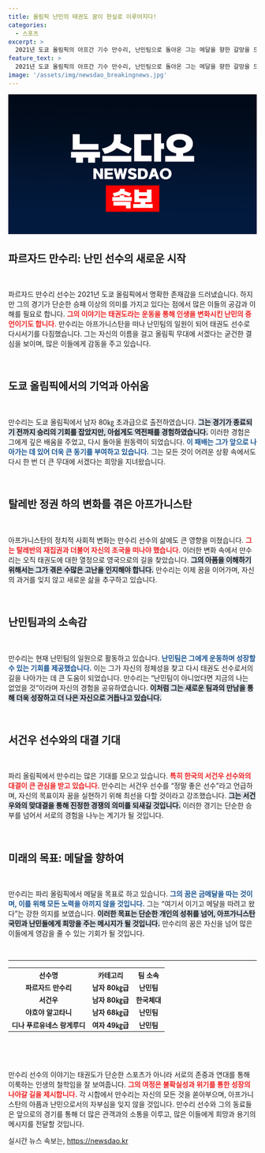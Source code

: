 ```yaml
---
title: 올림픽 난민의 태권도 꿈이 현실로 이루어지다!
categories:
  - 스포츠
excerpt: >
  2021년 도쿄 올림픽의 아프간 기수 만수리, 난민팀으로 돌아온 그는 메달을 향한 갈망을 드러내며 서건우를 쓰러뜨릴 것이라고 포부를 밝혔다. 그의 여정과 꿈을 확인해보세요!
feature_text: >
  2021년 도쿄 올림픽의 아프간 기수 만수리, 난민팀으로 돌아온 그는 메달을 향한 갈망을 드러내며 서건우를 쓰러뜨릴 것이라고 포부를 밝혔다. 그의 여정과 꿈을 확인해보세요!
image: '/assets/img/newsdao_breakingnews.jpg'
---
```


<p><img src="/assets/img/newsdao_breakingnews.jpg" alt="implanttips 속보" /></p>

<h2 data-ke-size="size26">파르자드 만수리: 난민 선수의 새로운 시작</h2>

<p data-ke-size="size16">&nbsp;</p>

<p>파르자드 만수리 선수는 2021년 도쿄 올림픽에서 명확한 존재감을 드러냈습니다. 하지만 그의 경기가 단순한 승패 이상의 의미를 가지고 있다는 점에서 많은 이들의 공감과 이해를 필요로 합니다. <b><span style="color: #ee2323;">그의 이야기는 태권도라는 운동을 통해 인생을 변화시킨 난민의 증언이기도 합니다.</span></b> 만수리는 아프가니스탄을 떠나 난민팀의 일원이 되어 태권도 선수로 다시서기를 다짐했습니다. 그는 자신의 이름을 걸고 올림픽 무대에 서겠다는 굳건한 결심을 보이며, 많은 이들에게 감동을 주고 있습니다.</p>

<p data-ke-size="size16">&nbsp;</p>

<h2 data-ke-size="size26">도쿄 올림픽에서의 기억과 아쉬움</h2>

<p data-ke-size="size16">&nbsp;</p>

<p>만수리는 도쿄 올림픽에서 남자 80㎏ 초과급으로 출전하였습니다. <b><span style="background-color: #21538527;">그는 경기가 종료되기 전까지 승리의 기회를 잡았지만, 아쉽게도 역전패를 경험하였습니다.</span></b> 이러한 경험은 그에게 깊은 배움을 주었고, 다시 돌아올 원동력이 되었습니다. <b><span style="color: #1a5490;">이 패배는 그가 앞으로 나아가는 데 있어 더욱 큰 동기를 부여하고 있습니다.</span></b> 그는 모든 것이 어려운 상황 속에서도 다시 한 번 더 큰 무대에 서겠다는 희망을 지녀왔습니다.</p>

<p data-ke-size="size16">&nbsp;</p>

<h2 data-ke-size="size26">탈레반 정권 하의 변화를 겪은 아프가니스탄</h2>

<p data-ke-size="size16">&nbsp;</p>

<p>아프가니스탄의 정치적 사회적 변화는 만수리 선수의 삶에도 큰 영향을 미쳤습니다. <b><span style="color: #ee2323;">그는 탈레반의 재집권과 더불어 자신의 조국을 떠나야 했습니다.</span></b> 이러한 변화 속에서 만수리는 오직 태권도에 대한 열정으로 영국으로의 길을 찾았습니다. <b><span style="background-color: #21538527;">그의 아픔을 이해하기 위해서는 그가 겪은 수많은 고난을 인지해야 합니다.</span></b> 만수리는 이제 꿈을 이어가며, 자신의 과거를 잊지 않고 새로운 삶을 추구하고 있습니다.</p>

<p data-ke-size="size16">&nbsp;</p>

<h2 data-ke-size="size26">난민팀과의 소속감</h2>

<p data-ke-size="size16">&nbsp;</p>

<p>만수리는 현재 난민팀의 일원으로 활동하고 있습니다. <b><span style="color: #1a5490;">난민팀은 그에게 운동하며 성장할 수 있는 기회를 제공했습니다.</span></b> 이는 그가 자신의 정체성을 찾고 다시 태권도 선수로서의 길을 나아가는 데 큰 도움이 되었습니다. 만수리는 “난민팀이 아니었다면 지금의 나는 없었을 것”이라며 자신의 경험을 공유하였습니다. <b><span style="background-color: #21538527;">이처럼 그는 새로운 팀과의 만남을 통해 더욱 성장하고 더 나은 자신으로 거듭나고 있습니다.</span></b></p>

<p data-ke-size="size16">&nbsp;</p>

<h2 data-ke-size="size26">서건우 선수와의 대결 기대</h2>

<p data-ke-size="size16">&nbsp;</p>

<p>파리 올림픽에서 만수리는 많은 기대를 모으고 있습니다. <b><span style="color: #ee2323;">특히 한국의 서건우 선수와의 대결이 큰 관심을 받고 있습니다.</span></b> 만수리는 서건우 선수를 “정말 좋은 선수”라고 언급하며, 자신의 목표이자 꿈을 실현하기 위해 최선을 다할 것이라고 강조했습니다. <b><span style="background-color: #21538527;">그는 서건우와의 맞대결을 통해 진정한 경쟁의 의미를 되새길 것입니다.</span></b> 이러한 경기는 단순한 승부를 넘어서 서로의 경험을 나누는 계기가 될 것입니다.</p>

<p data-ke-size="size16">&nbsp;</p>

<h2 data-ke-size="size26">미래의 목표: 메달을 향하여</h2>

<p data-ke-size="size16">&nbsp;</p>

<p>만수리는 파리 올림픽에서 메달을 목표로 하고 있습니다. <b><span style="color: #1a5490;">그의 꿈은 금메달을 따는 것이며, 이를 위해 모든 노력을 아끼지 않을 것입니다.</span></b> 그는 “여기서 이기고 메달을 따려고 왔다”는 강한 의지를 보였습니다. <b><span style="background-color: #21538527;">이러한 목표는 단순한 개인의 성취를 넘어, 아프가니스탄 국민과 난민들에게 희망을 주는 메시지가 될 것입니다.</span></b> 만수리의 꿈은 자신을 넘어 많은 이들에게 영감을 줄 수 있는 기회가 될 것입니다.</p>

<p data-ke-size="size16">&nbsp;</p>

<hr />

<table style="width:100%">
  <tr>
    <th style="text-align: center;">선수명</th>
    <th style="text-align: center;">카테고리</th>
    <th style="text-align: center;">팀 소속</th>
  </tr>
  <tr>
    <td style="text-align: center; height: 17px;"><b>파르자드 만수리</b></td>
    <td style="text-align: center; height: 17px;"><b>남자 80㎏급</b></td>
    <td style="text-align: center; height: 17px;"><b>난민팀</b></td>
  </tr>
  <tr>
    <td style="text-align: center; height: 17px;"><b>서건우</b></td>
    <td style="text-align: center; height: 17px;"><b>남자 80㎏급</b></td>
    <td style="text-align: center; height: 17px;"><b>한국체대</b></td>
  </tr>
  <tr>
    <td style="text-align: center; height: 17px;"><b>야흐야 알고타니</b></td>
    <td style="text-align: center; height: 17px;"><b>남자 68㎏급</b></td>
    <td style="text-align: center; height: 17px;"><b>난민팀</b></td>
  </tr>
  <tr>
    <td style="text-align: center; height: 17px;"><b>디나 푸르유네스 랑게루디</b></td>
    <td style="text-align: center; height: 17px;"><b>여자 49㎏급</b></td>
    <td style="text-align: center; height: 17px;"><b>난민팀</b></td>
  </tr>
</table>

<p data-ke-size="size16">&nbsp;</p>

<p data-ke-size="size16">&nbsp;</p>

<p>만수리 선수의 이야기는 태권도가 단순한 스포츠가 아니라 서로의 존중과 연대를 통해 이룩하는 인생의 철학임을 잘 보여줍니다. <b><span style="color: #ee2323;">그의 여정은 불확실성과 위기를 통한 성장의 나아갈 길을 제시합니다.</span></b> 각 시합에서 만수리는 자신의 모든 것을 쏟아부으며, 아프가니스탄의 아픔과 난민으로서의 자부심을 잊지 않을 것입니다. 만수리 선수와 그의 동료들은 앞으로의 경기를 통해 더 많은 관객과의 소통을 이루고, 많은 이들에게 희망과 용기의 메시지를 전달할 것입니다.</p>
실시간 뉴스 속보는, <a href="https://newsdao.kr" rel="dofollow">https://newsdao.kr</a>


